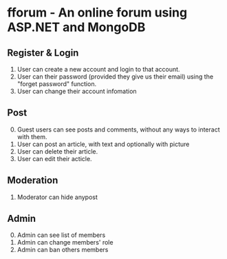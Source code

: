 # fforum - An online forum using ASP.NET and MongoDB

## Register & Login

1. User can create a new account and login to that account.
2. User can their password (provided they give us their email) using the "forget password" function.
3. User can change their account infomation

## Post

0. Guest users can see posts and comments, without any ways to interact with them.
1. User can post an article, with text and optionally with picture
2. User can delete their article.
3. User can edit their acticle.

## Moderation

1. Moderator can hide anypost

## Admin

0. Admin can see list of members
1. Admin can change members' role
2. Admin can ban others members


